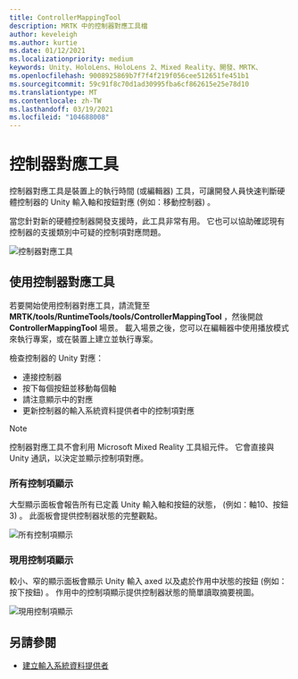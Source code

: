 ```yaml
---
title: ControllerMappingTool
description: MRTK 中的控制器對應工具檔
author: keveleigh
ms.author: kurtie
ms.date: 01/12/2021
ms.localizationpriority: medium
keywords: Unity、HoloLens、HoloLens 2、Mixed Reality、開發、MRTK、
ms.openlocfilehash: 9008925869b7f7f4f219f056cee512651fe451b1
ms.sourcegitcommit: 59c91f8c70d1ad30995fba6cf862615e25e78d10
ms.translationtype: MT
ms.contentlocale: zh-TW
ms.lasthandoff: 03/19/2021
ms.locfileid: "104688008"
---
```

# <a name="controller-mapping-tool"></a>控制器對應工具

控制器對應工具是裝置上的執行時間 (或編輯器) 工具，可讓開發人員快速判斷硬體控制器的 Unity 輸入軸和按鈕對應 (例如：移動控制器) 。

當您針對新的硬體控制器開發支援時，此工具非常有用。 它也可以協助確認現有控制器的支援類別中可疑的控制項對應問題。

![控制器對應工具](../Images/ControllerMappingTool/ControllerMappingTool.png)

## <a name="using-the-controller-mapping-tool"></a>使用控制器對應工具

若要開始使用控制器對應工具，請流覽至 **MRTK/tools/RuntimeTools/tools/ControllerMappingTool** ，然後開啟 **ControllerMappingTool** 場景。 載入場景之後，您可以在編輯器中使用播放模式來執行專案，或在裝置上建立並執行專案。

檢查控制器的 Unity 對應：

- 連接控制器
- 按下每個按鈕並移動每個軸
- 請注意顯示中的對應
- 更新控制器的輸入系統資料提供者中的控制項對應

> [!NOTE]
> 控制器對應工具不會利用 Microsoft Mixed Reality 工具組元件。 它會直接與 Unity 通訊，以決定並顯示控制項對應。

### <a name="all-controls-display"></a>所有控制項顯示

大型顯示面板會報告所有已定義 Unity 輸入軸和按鈕的狀態， (例如：軸10、按鈕 3) 。 此面板會提供控制器狀態的完整觀點。

![所有控制項顯示](../Images/ControllerMappingTool/AllControls.png)

### <a name="active-controls-display"></a>現用控制項顯示

較小、窄的顯示面板會顯示 Unity 輸入 axed 以及處於作用中狀態的按鈕 (例如：按下按鈕) 。 作用中的控制項顯示提供控制器狀態的簡單讀取摘要視圖。

![現用控制項顯示](../Images/ControllerMappingTool/ActiveControls.png)

## <a name="see-also"></a>另請參閱

- [建立輸入系統資料提供者](../Input/CreateDataProvider.md)
